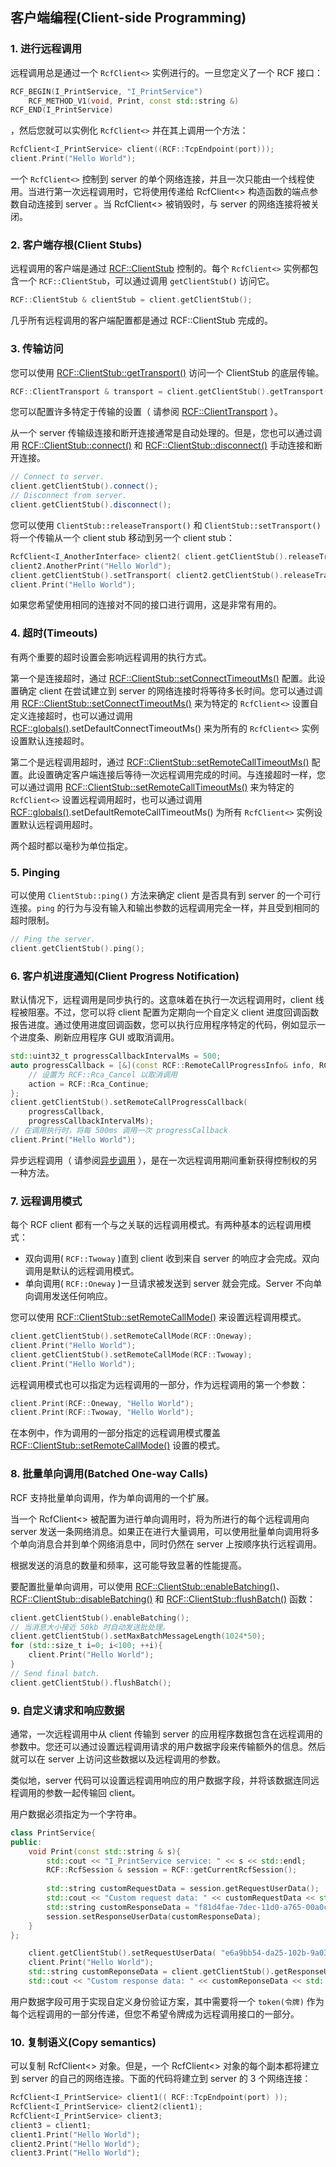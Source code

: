 <!--
 * @Author: haoluo
 * @Date: 2019-07-15 11:44:30
 * @LastEditors: haoluo
 * @LastEditTime: 2019-07-16 16:00:09
 * @Description: file content
 -->
## 客户端编程(Client-side Programming)
### 1. 进行远程调用
远程调用总是通过一个 `RcfClient<>` 实例进行的。一旦您定义了一个 RCF 接口：
```cpp
RCF_BEGIN(I_PrintService, "I_PrintService")
    RCF_METHOD_V1(void, Print, const std::string &)
RCF_END(I_PrintService)
```
，然后您就可以实例化 `RcfClient<>` 并在其上调用一个方法：
```cpp
RcfClient<I_PrintService> client((RCF::TcpEndpoint(port)));
client.Print("Hello World");
```
一个 `RcfClient<>` 控制到 server 的单个网络连接，并且一次只能由一个线程使用。当进行第一次远程调用时，它将使用传递给 RcfClient<> 构造函数的端点参数自动连接到 server 。当 RcfClient<> 被销毁时，与 server 的网络连接将被关闭。

### 2. 客户端存根(Client Stubs)
远程调用的客户端是通过 [RCF::ClientStub](http://www.deltavsoft.com/doc/class_r_c_f_1_1_client_stub.html) 控制的。每个 `RcfClient<>` 实例都包含一个 `RCF::ClientStub`，可以通过调用 `getClientStub()` 访问它。
```cpp
RCF::ClientStub & clientStub = client.getClientStub();
```
几乎所有远程调用的客户端配置都是通过 RCF::ClientStub 完成的。

### 3. 传输访问
您可以使用 [RCF::ClientStub::getTransport()](http://www.deltavsoft.com/doc/class_r_c_f_1_1_client_stub.html#aed25109a12fb5eff358971769a9a772d) 访问一个 ClientStub 的底层传输。
```cpp
RCF::ClientTransport & transport = client.getClientStub().getTransport();
```
您可以配置许多特定于传输的设置（ 请参阅 [RCF::ClientTransport](http://www.deltavsoft.com/doc/class_r_c_f_1_1_client_transport.html) ）。

从一个 server 传输级连接和断开连接通常是自动处理的。但是，您也可以通过调用 [RCF::ClientStub::connect()](http://www.deltavsoft.com/doc/class_r_c_f_1_1_client_stub.html#a3f4b0d9af03e87dee462aa24fbe66415) 和 [RCF::ClientStub::disconnect()](http://www.deltavsoft.com/doc/class_r_c_f_1_1_client_stub.html#a0872b5ad13e311c6e220777e3538390f) 手动连接和断开连接。
```cpp
// Connect to server.
client.getClientStub().connect();
// Disconnect from server.
client.getClientStub().disconnect();
```
您可以使用 `ClientStub::releaseTransport()` 和 `ClientStub::setTransport()` 将一个传输从一个 client stub 移动到另一个 client stub：
```cpp
RcfClient<I_AnotherInterface> client2( client.getClientStub().releaseTransport() );
client2.AnotherPrint("Hello World");
client.getClientStub().setTransport( client2.getClientStub().releaseTransport() );
client.Print("Hello World");
```
如果您希望使用相同的连接对不同的接口进行调用，这是非常有用的。

### 4. 超时(Timeouts)
有两个重要的超时设置会影响远程调用的执行方式。

第一个是连接超时，通过 [RCF::ClientStub::setConnectTimeoutMs()](http://www.deltavsoft.com/doc/class_r_c_f_1_1_client_stub.html#a6c17010d3692c26f7c6c0c003898a373) 配置。此设置确定 client 在尝试建立到 server 的网络连接时将等待多长时间。您可以通过调用 [RCF::ClientStub::setConnectTimeoutMs()](http://www.deltavsoft.com/doc/class_r_c_f_1_1_client_stub.html#a6c17010d3692c26f7c6c0c003898a373) 来为特定的 `RcfClient<>` 设置自定义连接超时，也可以通过调用 [RCF::globals()](http://www.deltavsoft.com/doc/group___functions.html#gafaaa3e03114ef72ab45876a4bb155b4d).setDefaultConnectTimeoutMs() 来为所有的 `RcfClient<>` 实例设置默认连接超时。

第二个是远程调用超时，通过 [RCF::ClientStub::setRemoteCallTimeoutMs()](http://www.deltavsoft.com/doc/class_r_c_f_1_1_client_stub.html#af913a97d88fed06930810c959c47deac) 配置。此设置确定客户端连接后等待一次远程调用完成的时间。与连接超时一样，您可以通过调用 [RCF::ClientStub::setRemoteCallTimeoutMs()](http://www.deltavsoft.com/doc/class_r_c_f_1_1_client_stub.html#af913a97d88fed06930810c959c47deac) 来为特定的 `RcfClient<>` 设置远程调用超时，也可以通过调用 [RCF::globals()](http://www.deltavsoft.com/doc/group___functions.html#gafaaa3e03114ef72ab45876a4bb155b4d).setDefaultRemoteCallTimeoutMs() 为所有 `RcfClient<>` 实例设置默认远程调用超时。

两个超时都以毫秒为单位指定。

### 5. Pinging
可以使用 `ClientStub::ping()` 方法来确定 client 是否具有到 server 的一个可行连接。`ping` 的行为与没有输入和输出参数的远程调用完全一样，并且受到相同的超时限制。
```cpp
// Ping the server.
client.getClientStub().ping();
```

### 6. 客户机进度通知(Client Progress Notification)
默认情况下，远程调用是同步执行的。这意味着在执行一次远程调用时，client 线程被阻塞。不过，您可以将 client 配置为定期向一个自定义 client 进度回调函数报告进度。通过使用进度回调函数，您可以执行应用程序特定的代码，例如显示一个进度条、刷新应用程序 GUI 或取消调用。
```cpp
std::uint32_t progressCallbackIntervalMs = 500;
auto progressCallback = [&](const RCF::RemoteCallProgressInfo& info, RCF::RemoteCallAction& action) { 
    // 设置为 RCF::Rca_Cancel 以取消调用
    action = RCF::Rca_Continue;
};
client.getClientStub().setRemoteCallProgressCallback(
    progressCallback,
    progressCallbackIntervalMs);
// 在调用执行时，将每 500ms 调用一次 progressCallback
client.Print("Hello World");
```
异步远程调用（ 请参阅[异步调用](https://love2.io/@lh786020019/doc/RCF-3.1/user_guide/asynchronous_remote_calls.md) ），是在一次远程调用期间重新获得控制权的另一种方法。

### 7. 远程调用模式
每个 RCF client 都有一个与之关联的远程调用模式。有两种基本的远程调用模式：
- 双向调用( `RCF::Twoway` )直到 client 收到来自 server 的响应才会完成。双向调用是默认的远程调用模式。
- 单向调用( `RCF::Oneway` )一旦请求被发送到 server 就会完成。Server 不向单向调用发送任何响应。

您可以使用 [RCF::ClientStub::setRemoteCallMode()](http://www.deltavsoft.com/doc/class_r_c_f_1_1_client_stub.html#a76a6eca176ed3a10ae669993c130271c) 来设置远程调用模式。
```cpp
client.getClientStub().setRemoteCallMode(RCF::Oneway);
client.Print("Hello World");
client.getClientStub().setRemoteCallMode(RCF::Twoway);
client.Print("Hello World");
```
远程调用模式也可以指定为远程调用的一部分，作为远程调用的第一个参数：
```cpp
client.Print(RCF::Oneway, "Hello World");
client.Print(RCF::Twoway, "Hello World");
```
在本例中，作为调用的一部分指定的远程调用模式覆盖 [RCF::ClientStub::setRemoteCallMode()](http://www.deltavsoft.com/doc/class_r_c_f_1_1_client_stub.html#a76a6eca176ed3a10ae669993c130271c) 设置的模式。

### 8. 批量单向调用(Batched One-way Calls)
RCF 支持批量单向调用，作为单向调用的一个扩展。

当一个 RcfClient<> 被配置为进行单向调用时，将为所进行的每个远程调用向 server 发送一条网络消息。如果正在进行大量调用，可以使用批量单向调用将多个单向消息合并到单个网络消息中，同时仍然在 server 上按顺序执行远程调用。

根据发送的消息的数量和频率，这可能导致显著的性能提高。

要配置批量单向调用，可以使用 [RCF::ClientStub::enableBatching()](http://www.deltavsoft.com/doc/class_r_c_f_1_1_client_stub.html#a1cdcb0d45fdf04d1193e9e563cdfb835)、[RCF::ClientStub::disableBatching()](http://www.deltavsoft.com/doc/class_r_c_f_1_1_client_stub.html#aed7df01dae6ebe70eef0b902fc0cfb10) 和 [RCF::ClientStub::flushBatch()](http://www.deltavsoft.com/doc/class_r_c_f_1_1_client_stub.html#a7d779b6c644111a9f4370f657bc22fff) 函数：
```cpp
client.getClientStub().enableBatching();
// 当消息大小接近 50kb 时自动发送批处理。
client.getClientStub().setMaxBatchMessageLength(1024*50);
for (std::size_t i=0; i<100; ++i){
    client.Print("Hello World");
}
// Send final batch.
client.getClientStub().flushBatch();
```
### 9. 自定义请求和响应数据
通常，一次远程调用中从 client 传输到 server 的应用程序数据包含在远程调用的参数中。您还可以通过设置远程调用请求的用户数据字段来传输额外的信息。然后就可以在 server 上访问这些数据以及远程调用的参数。

类似地，server 代码可以设置远程调用响应的用户数据字段，并将该数据连同远程调用的参数一起传输回 client。

用户数据必须指定为一个字符串。
```cpp
class PrintService{
public:
    void Print(const std::string & s){
        std::cout << "I_PrintService service: " << s << std::endl;
        RCF::RcfSession & session = RCF::getCurrentRcfSession();
        
        std::string customRequestData = session.getRequestUserData();
        std::cout << "Custom request data: " << customRequestData << std::endl;
        std::string customResponseData = "f81d4fae-7dec-11d0-a765-00a0c91e6bf6";
        session.setResponseUserData(customResponseData);
    }
};
```
```cpp
    client.getClientStub().setRequestUserData( "e6a9bb54-da25-102b-9a03-2db401e887ec" );
    client.Print("Hello World");
    std::string customReponseData = client.getClientStub().getResponseUserData();
    std::cout << "Custom response data: " << customReponseData << std::endl;
```
用户数据字段可用于实现自定义身份验证方案，其中需要将一个 `token(令牌)` 作为每个远程调用的一部分传递，但您不希望令牌成为远程调用接口的一部分。

### 10. 复制语义(Copy semantics)
可以复制 RcfClient<> 对象。但是，一个 RcfClient<> 对象的每个副本都将建立到 server 的自己的网络连接。下面的代码将建立到 server 的 3 个网络连接：
```cpp
RcfClient<I_PrintService> client1(( RCF::TcpEndpoint(port) ));
RcfClient<I_PrintService> client2(client1);
RcfClient<I_PrintService> client3;
client3 = client1;
client1.Print("Hello World");
client2.Print("Hello World");
client3.Print("Hello World");
```